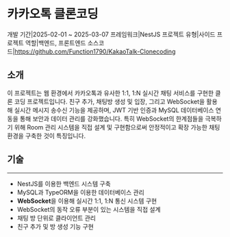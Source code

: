 # 카카오톡 클론코딩
<desc>개발 기간|2025-02-01 ~ 2025-03-07</desc>
<desc>프레임워크|NestJS</desc>
<desc>프로젝트 유형|사이드 프로젝트</desc>
<desc>역할|백엔드, 프론트엔드</desc>
<desc>소스코드|<a>https://github.com/Function1790/KakaoTalk-Clonecoding</a></desc>
## 소개
이 프로젝트는 웹 환경에서 카카오톡과 유사한 1:1, 1:N 실시간 채팅 서비스를 구현한 클론 코딩 프로젝트입니다. 친구 추가, 채팅방 생성 및 입장, 그리고 WebSocket을 활용해 실시간 메시지 송수신 기능을 제공하며, JWT 기반 인증과 MySQL 데이터베이스 연동을 통해 보안과 데이터 관리를 강화했습니다. 특히 WebSocket의 한계점들을 극복하기 위해 Room 관리 시스템을 직접 설계 및 구현함으로써 안정적이고 확장 가능한 채팅 환경을 구축한 것이 특징입니다.

## 기술
---
- NestJS를 이용한 백엔드 시스템 구축
- MySQL과 TypeORM을 이용한 데이터베이스 관리
- **WebSocket**을 이용해 실시간 1:1, 1:N 통신 시스템 구현
- WebSocket의 동작 오류 부분이 있는 시스템을 직접 설계
- 채팅 방 단위로 클라이언트 관리
- 친구 추가 및 방 생성 기능 구현